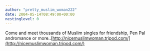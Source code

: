 ```yaml
---
author: "pretty_muslim_woman222"
date: 2004-05-14T08:49:00+00:00
nestinglevel: 0
---
```

Come and meet thousands of Muslim singles for friendship, Pen Pal andromance or more..[http://nicemuslimwoman.tripod.com/](http://nicemuslimwoman.tripod.com/)